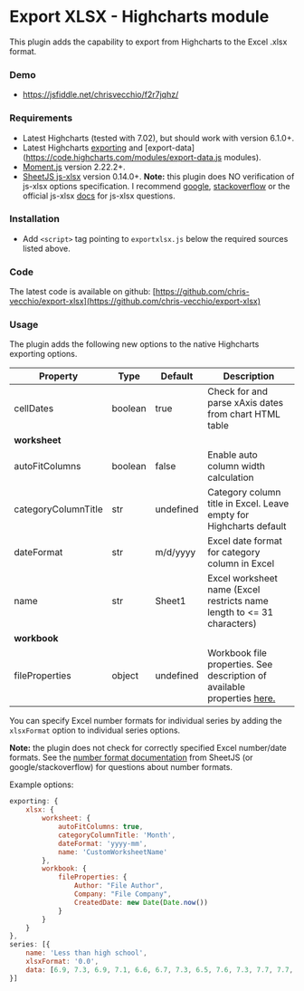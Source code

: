 ﻿# Export XLSX - Highcharts module

This plugin adds the capability to export from Highcharts to the Excel .xlsx format.

### Demo

* https://jsfiddle.net/chrisvecchio/f2r7jqhz/

### Requirements

* Latest Highcharts (tested with 7.02), but should work with version 6.1.0+.
* Latest Highcharts [exporting](https://code.highcharts.com/modules/exporting.js) and [export-data](https://code.highcharts.com/modules/export-data.js modules).
* [Moment.js](http://momentjs.com/) version 2.22.2+.
* [SheetJS js-xlsx](https://github.com/SheetJS/js-xlsx) version 0.14.0+.
**Note:** this plugin does NO verification of js-xlsx options specification. I recommend [google](https://www.google.com/), [stackoverflow](https://stackoverflow.com/questions/tagged/js-xlsx) or the official js-xlsx [docs](https://docs.sheetjs.com/) for js-xlsx questions.

### Installation

* Add `<script>` tag pointing to `exportxlsx.js` below the required sources listed above.

### Code

The latest code is available on github: [https://github.com/chris-vecchio/export-xlsx](https://github.com/chris-vecchio/export-xlsx)

### Usage

The plugin adds the following new options to the native Highcharts exporting options.

<table>
<thead>
<tr>
<th>Property</th>
<th>Type</th>
<th>Default</th>
<th>Description</th>
</tr>
</thead>
<tbody>
<tr>
<td align="left">cellDates</td>
<td align="left">boolean</td>
<td align="left">true</td>
<td align="left">Check for and parse xAxis dates from chart HTML table</td>
</tr>
<tr>
<td colspan=4 style="font-weight: bold;">worksheet</td>
</tr>
<tr>
<td align="left">autoFitColumns</td>
<td align="left">boolean</td>
<td align="left">false</td>
<td align="left">Enable auto column width calculation</td>
</tr>
<tr>
<td align="left">categoryColumnTitle</td>
<td align="left">str</td>
<td align="left">undefined</td>
<td align="left">Category column title in Excel. Leave empty for Highcharts default</td>
</tr>
<tr>
<td align="left">dateFormat</td>
<td align="left">str</td>
<td align="left">m/d/yyyy</td>
<td align="left">Excel date format for category column in Excel</td>
</tr>
<tr>
<td align="left">name</td>
<td align="left">str</td>
<td align="left">Sheet1</td>
<td align="left">Excel worksheet name (Excel restricts name length to <= 31 characters)</td>
</tr>
<tr>
<td colspan=4 style="font-weight: bold;">workbook</td>
</tr>
<tr>
<td align="left">fileProperties</td>
<td align="left">object</td>
<td align="left">undefined</td>
<td align="left">Workbook file properties. See description of available properties <a href="https://docs.sheetjs.com/#workbook-file-properties">here.</a></td>
</tr>
</tbody>
</table>

You can specify Excel number formats for individual series by adding the ```xlsxFormat``` option to individual series options.

**Note:** the plugin does not check for correctly specified Excel number/date formats. See the [number format documentation](https://docs.sheetjs.com/#number-formats) from SheetJS (or google/stackoverflow) for questions about number formats.

Example options:
```javascript
exporting: {
    xlsx: {
        worksheet: {
            autoFitColumns: true,
            categoryColumnTitle: 'Month',
            dateFormat: 'yyyy-mm',
            name: 'CustomWorksheetName'
        },
        workbook: {
            fileProperties: {
                Author: "File Author",
                Company: "File Company",
                CreatedDate: new Date(Date.now())
            }
        }
    }
},
series: [{
    name: 'Less than high school',
    xlsxFormat: '0.0',
    data: [6.9, 7.3, 6.9, 7.1, 6.6, 6.7, 7.3, 6.5, 7.6, 7.3, 7.7, 7.7, 7.7, 7.4, 8.4, 7.7, 8.1, 8.7, 8.6, 9.7, 9.8, 10.3, 10.8, 11.1, 12.4, 13.2, 14.0, 14.9, 15.2, 15.6, 15.3, 15.6, 14.9, 15.2, 14.7, 15.0, 15.3, 15.8, 14.9, 14.7, 14.6, 14.2, 13.5, 14.1, 15.6, 15.0, 15.4, 15.0, 14.3, 14.0, 14.1, 14.7, 14.5, 14.4, 14.5, 14.1, 14.3, 13.5, 12.8, 13.7, 13.0, 13.1, 12.8, 12.5, 12.9, 12.6, 12.4, 11.8, 11.7, 12.1, 12.0, 11.8, 12.0, 11.3, 11.1, 11.6, 11.0, 10.7, 10.8, 11.1, 10.5, 10.9, 10.7, 9.8, 9.4, 9.8, 9.4, 8.7, 9.2, 9.2, 9.5, 9.2, 8.5, 8.1, 8.6, 8.6, 8.3, 8.2, 8.6, 8.5, 8.7, 8.2, 8.3, 7.9, 7.9, 7.6, 6.8, 6.5, 7.1, 7.0, 7.4, 7.6, 7.5, 7.6, 6.4, 7.4, 8.5, 7.5, 7.8, 7.6, 7.4, 7.6, 6.6, 6.4, 6.3, 6.5, 7.0, 6.1, 6.7, 6.0, 5.2, 6.3, 5.5, 5.6, 5.6, 5.8, 5.5, 5.6, 5.0, 5.7, 5.6, 5.9, 5.6, 5.8, 5.7]
}]
```
